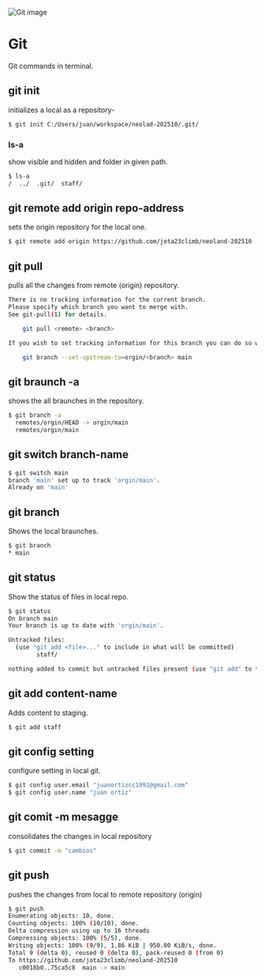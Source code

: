 ![Git image](https://upload.wikimedia.org/wikipedia/commons/thumb/e/e0/Git-logo.svg/1200px-Git-logo.svg.png)


# Git

Git commands in terminal.

## git init
initializes a local as a repository-
```sh
$ git init C:/Users/juan/workspace/neolad-202510/.git/
```
### ls-a
show visible and hidden and folder  in given path.
```sh
$ ls-a 
/  ../  .git/  staff/
```
## git remote add origin repo-address

sets the origin repository for the local one.
```sh
$ git remote add origin https://github.com/jota23climb/neoland-202510
```
## git pull 
pulls all the changes from remote (origin) repository.
```sh
There is no tracking information for the current branch.
Please specify which branch you want to merge with.
See git-pull(1) for details.

    git pull <remote> <branch>

If you wish to set tracking information for this branch you can do so with:

    git branch --set-upstream-to=orgin/<branch> main
```
## git braunch -a
shows the all braunches in the repository.
```sh
$ git branch -a
  remotes/orgin/HEAD -> orgin/main
  remotes/orgin/main
  ```
  ## git switch branch-name

  ```sh
  $ git switch main
branch 'main' set up to track 'orgin/main'.
Already on 'main'
```
## git branch
Shows the local braunches.
```sh
$ git branch
* main
```
## git status
Show the status of files in local repo.
```sh
$ git status
On branch main
Your branch is up to date with 'orgin/main'.

Untracked files:
  (use "git add <file>..." to include in what will be committed)
        staff/

nothing added to commit but untracked files present (use "git add" to track)
```
## git add content-name
Adds content to staging.

```sh
$ git add staff
```
## git config setting

configure setting in local git.

```sh
$ git config user.email "juanortizcc1991@gmail.com"
$ git config user.name "juan ortiz"
```
## git comit -m mesagge
consolidates the changes in local repository
```sh
$ git commit -m "cambios"
```
## git push
pushes the changes from local to remote repository (origin)
```sh
$ git push
Enumerating objects: 10, done.
Counting objects: 100% (10/10), done.
Delta compression using up to 16 threads
Compressing objects: 100% (5/5), done.
Writing objects: 100% (9/9), 1.86 KiB | 950.00 KiB/s, done.  
Total 9 (delta 0), reused 0 (delta 0), pack-reused 0 (from 0)
To https://github.com/jota23climb/neoland-202510
   c0018b0..75ca5c8  main -> main
```
 



